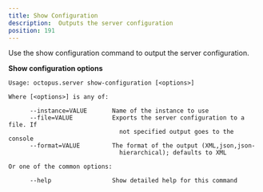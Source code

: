 ```yaml
---
title: Show Configuration
description:  Outputs the server configuration
position: 191
---
```


Use the show configuration command to output the server configuration.

**Show configuration options**

```text
Usage: octopus.server show-configuration [<options>]

Where [<options>] is any of:

      --instance=VALUE       Name of the instance to use
      --file=VALUE           Exports the server configuration to a file. If
                               not specified output goes to the console
      --format=VALUE         The format of the output (XML,json,json-
                               hierarchical); defaults to XML

Or one of the common options:

      --help                 Show detailed help for this command
```

